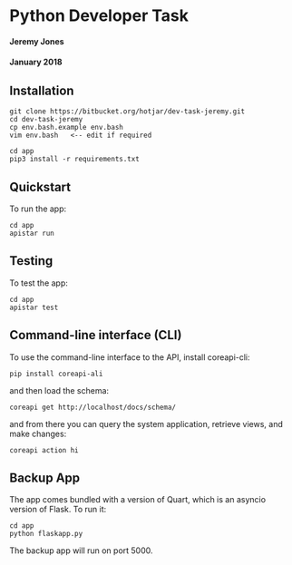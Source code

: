 Python Developer Task
=====================
#### Jeremy Jones
#### January 2018

Installation
------------

```
git clone https://bitbucket.org/hotjar/dev-task-jeremy.git
cd dev-task-jeremy
cp env.bash.example env.bash
vim env.bash   <-- edit if required

cd app
pip3 install -r requirements.txt
```

Quickstart
----------

To run the app:

```
cd app
apistar run
```

Testing
-------

To test the app:

```
cd app
apistar test
```

Command-line interface (CLI)
----------------------------

To use the command-line interface to the API, install coreapi-cli:

```
pip install coreapi-ali
```

and then load the schema:

```
coreapi get http://localhost/docs/schema/
```

and from there you can query the system application, retrieve views, and make changes:

```
coreapi action hi
```

Backup App
----------

The app comes bundled with a version of Quart, which is an asyncio version of Flask. To run it:

```
cd app
python flaskapp.py
```

The backup app will run on port 5000.
